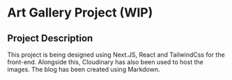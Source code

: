 # Art Gallery Project (WIP)

## Project Description
This project is being designed using Next.JS, React and TailwindCss for the front-end.
Alongside this, Cloudinary has also been used to host the images. The blog has been created 
using Markdown. 


